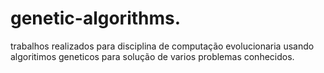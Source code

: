 # genetic-algorithms.
trabalhos realizados para disciplina de computação evolucionaria usando algoritimos geneticos para solução de varios problemas conhecidos.
